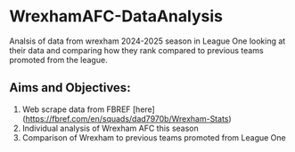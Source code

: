 # WrexhamAFC-DataAnalysis
Analsis of data from wrexham 2024-2025 season in League One looking at their data and comparing how they rank compared to previous teams promoted from the league. 

## Aims and Objectives: 
1. Web scrape data from FBREF [here] (https://fbref.com/en/squads/dad7970b/Wrexham-Stats)
2. Individual analysis of Wrexham AFC this season
3. Comparison of Wrexham to previous teams promoted from League One
